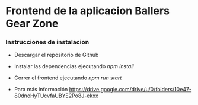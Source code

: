 # Frontend de la aplicacion Ballers Gear Zone

### Instrucciones de instalacion
* Descargar el repositorio de Github
* Instalar las dependencias ejecutando *npm install*
* Correr el frontend ejecutando *npm run start*

* Para más información https://drive.google.com/drive/u/0/folders/10e47-80dnoHyTUcvfaUBYE2Po8J-ekxx